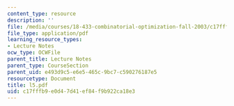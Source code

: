 ```yaml
---
content_type: resource
description: ''
file: /media/courses/18-433-combinatorial-optimization-fall-2003/c17fffb9e0d47d41ef84f9b922ca18e3_l5.pdf
file_type: application/pdf
learning_resource_types:
- Lecture Notes
ocw_type: OCWFile
parent_title: Lecture Notes
parent_type: CourseSection
parent_uid: e493d9c5-e6e5-465c-9bc7-c590276187e5
resourcetype: Document
title: l5.pdf
uid: c17fffb9-e0d4-7d41-ef84-f9b922ca18e3
---
```

